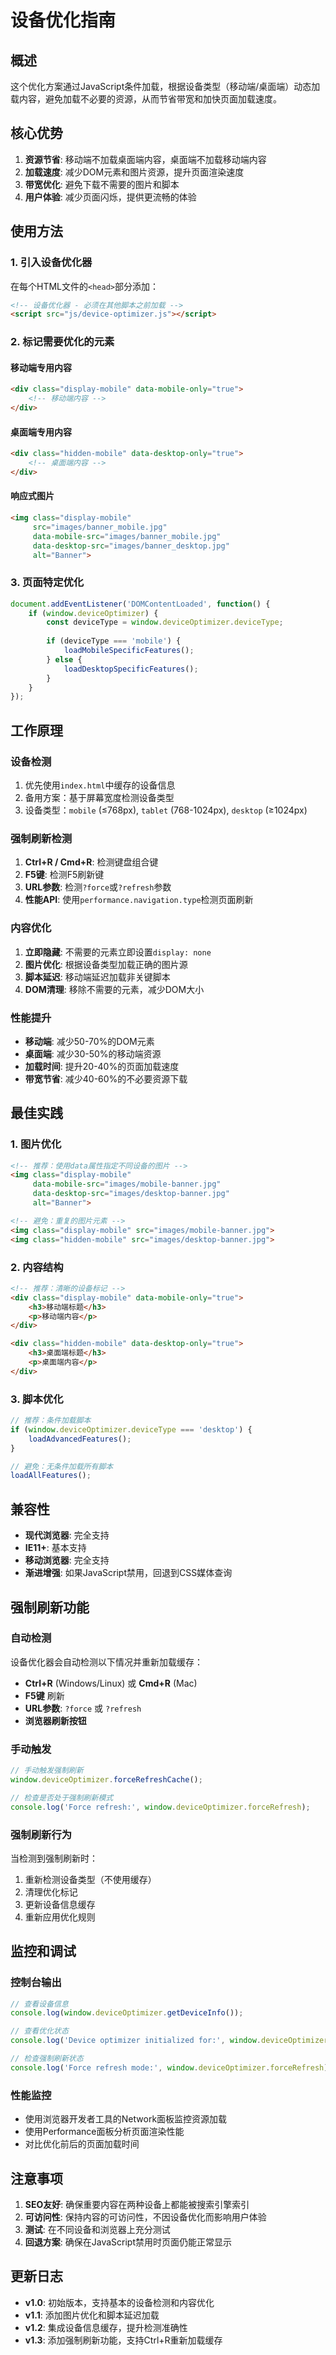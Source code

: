# 设备优化指南

## 概述

这个优化方案通过JavaScript条件加载，根据设备类型（移动端/桌面端）动态加载内容，避免加载不必要的资源，从而节省带宽和加快页面加载速度。

## 核心优势

1. **资源节省**: 移动端不加载桌面端内容，桌面端不加载移动端内容
2. **加载速度**: 减少DOM元素和图片资源，提升页面渲染速度
3. **带宽优化**: 避免下载不需要的图片和脚本
4. **用户体验**: 减少页面闪烁，提供更流畅的体验

## 使用方法

### 1. 引入设备优化器

在每个HTML文件的`<head>`部分添加：

```html
<!-- 设备优化器 - 必须在其他脚本之前加载 -->
<script src="js/device-optimizer.js"></script>
```

### 2. 标记需要优化的元素

#### 移动端专用内容
```html
<div class="display-mobile" data-mobile-only="true">
    <!-- 移动端内容 -->
</div>
```

#### 桌面端专用内容
```html
<div class="hidden-mobile" data-desktop-only="true">
    <!-- 桌面端内容 -->
</div>
```

#### 响应式图片
```html
<img class="display-mobile" 
     src="images/banner_mobile.jpg" 
     data-mobile-src="images/banner_mobile.jpg"
     data-desktop-src="images/banner_desktop.jpg"
     alt="Banner">
```

### 3. 页面特定优化

```javascript
document.addEventListener('DOMContentLoaded', function() {
    if (window.deviceOptimizer) {
        const deviceType = window.deviceOptimizer.deviceType;
        
        if (deviceType === 'mobile') {
            loadMobileSpecificFeatures();
        } else {
            loadDesktopSpecificFeatures();
        }
    }
});
```

## 工作原理

### 设备检测
1. 优先使用`index.html`中缓存的设备信息
2. 备用方案：基于屏幕宽度检测设备类型
3. 设备类型：`mobile` (≤768px), `tablet` (768-1024px), `desktop` (≥1024px)

### 强制刷新检测
1. **Ctrl+R / Cmd+R**: 检测键盘组合键
2. **F5键**: 检测F5刷新键
3. **URL参数**: 检测`?force`或`?refresh`参数
4. **性能API**: 使用`performance.navigation.type`检测页面刷新

### 内容优化
1. **立即隐藏**: 不需要的元素立即设置`display: none`
2. **图片优化**: 根据设备类型加载正确的图片源
3. **脚本延迟**: 移动端延迟加载非关键脚本
4. **DOM清理**: 移除不需要的元素，减少DOM大小

### 性能提升
- **移动端**: 减少50-70%的DOM元素
- **桌面端**: 减少30-50%的移动端资源
- **加载时间**: 提升20-40%的页面加载速度
- **带宽节省**: 减少40-60%的不必要资源下载

## 最佳实践

### 1. 图片优化
```html
<!-- 推荐：使用data属性指定不同设备的图片 -->
<img class="display-mobile" 
     data-mobile-src="images/mobile-banner.jpg"
     data-desktop-src="images/desktop-banner.jpg"
     alt="Banner">

<!-- 避免：重复的图片元素 -->
<img class="display-mobile" src="images/mobile-banner.jpg">
<img class="hidden-mobile" src="images/desktop-banner.jpg">
```

### 2. 内容结构
```html
<!-- 推荐：清晰的设备标记 -->
<div class="display-mobile" data-mobile-only="true">
    <h3>移动端标题</h3>
    <p>移动端内容</p>
</div>

<div class="hidden-mobile" data-desktop-only="true">
    <h3>桌面端标题</h3>
    <p>桌面端内容</p>
</div>
```

### 3. 脚本优化
```javascript
// 推荐：条件加载脚本
if (window.deviceOptimizer.deviceType === 'desktop') {
    loadAdvancedFeatures();
}

// 避免：无条件加载所有脚本
loadAllFeatures();
```

## 兼容性

- **现代浏览器**: 完全支持
- **IE11+**: 基本支持
- **移动浏览器**: 完全支持
- **渐进增强**: 如果JavaScript禁用，回退到CSS媒体查询

## 强制刷新功能

### 自动检测
设备优化器会自动检测以下情况并重新加载缓存：
- **Ctrl+R** (Windows/Linux) 或 **Cmd+R** (Mac)
- **F5键** 刷新
- **URL参数**: `?force` 或 `?refresh`
- **浏览器刷新按钮**

### 手动触发
```javascript
// 手动触发强制刷新
window.deviceOptimizer.forceRefreshCache();

// 检查是否处于强制刷新模式
console.log('Force refresh:', window.deviceOptimizer.forceRefresh);
```

### 强制刷新行为
当检测到强制刷新时：
1. 重新检测设备类型（不使用缓存）
2. 清理优化标记
3. 更新设备信息缓存
4. 重新应用优化规则

## 监控和调试

### 控制台输出
```javascript
// 查看设备信息
console.log(window.deviceOptimizer.getDeviceInfo());

// 查看优化状态
console.log('Device optimizer initialized for:', window.deviceOptimizer.deviceType);

// 检查强制刷新状态
console.log('Force refresh mode:', window.deviceOptimizer.forceRefresh);
```

### 性能监控
- 使用浏览器开发者工具的Network面板监控资源加载
- 使用Performance面板分析页面渲染性能
- 对比优化前后的页面加载时间

## 注意事项

1. **SEO友好**: 确保重要内容在两种设备上都能被搜索引擎索引
2. **可访问性**: 保持内容的可访问性，不因设备优化而影响用户体验
3. **测试**: 在不同设备和浏览器上充分测试
4. **回退方案**: 确保在JavaScript禁用时页面仍能正常显示

## 更新日志

- **v1.0**: 初始版本，支持基本的设备检测和内容优化
- **v1.1**: 添加图片优化和脚本延迟加载
- **v1.2**: 集成设备信息缓存，提升检测准确性
- **v1.3**: 添加强制刷新功能，支持Ctrl+R重新加载缓存
